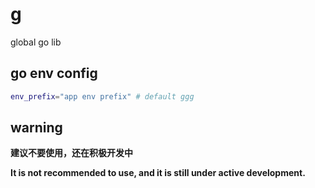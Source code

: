 # g
global go lib

## go env config
```bash
env_prefix="app env prefix" # default ggg
```


## warning
**建议不要使用，还在积极开发中**

**It is not recommended to use, and it is still under active development.**
